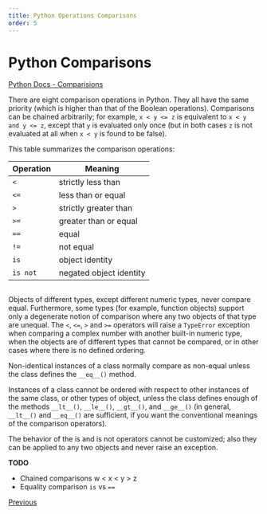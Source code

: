 ```yaml
---
title: Python Operations Comparisons
order: 5
---
```

# Python Comparisons

[Python Docs - Comparisions](https://docs.python.org/3/library/stdtypes.html#comparisons)

There are eight comparison operations in Python. They all have the same priority (which is higher than that of the Boolean operations). Comparisons can be chained arbitrarily; for example, `x < y <= z` is equivalent to `x < y and y <= z`, except that `y` is evaluated only once (but in both cases `z` is not evaluated at all when `x < y` is found to be false).

This table summarizes the comparison operations:

Operation | Meaning
--------- | -----------------------
`<`       | strictly less than
`<=`      | less than or equal
`>`       | strictly greater than
`>=`      | greater than or equal
`==`      | equal
`!=`      | not equal
`is`      | object identity
`is not`  | negated object identity

##  

Objects of different types, except different numeric types, never compare equal. Furthermore, some types (for example, function objects) support only a degenerate notion of comparison where any two objects of that type are unequal. The `<`, `<=`, `>` and `>=` operators will raise a `TypeError` exception when comparing a complex number with another built-in numeric type, when the objects are of different types that cannot be compared, or in other cases where there is no defined ordering.

Non-identical instances of a class normally compare as non-equal unless the class defines the `__eq__()` method.

Instances of a class cannot be ordered with respect to other instances of the same class, or other types of object, unless the class defines enough of the methods `__lt__()`, `__le__()`, `__gt__()`, and `__ge__()` (in general, `__lt__()` and `__eq__()` are sufficient, if you want the conventional meanings of the comparison operators).

The behavior of the is and is not operators cannot be customized; also they can be applied to any two objects and never raise an exception.

**TODO**

- Chained comparisons w < x < y > z
- Equality comparison `is` vs `==`

[Previous](Python-Operators)
